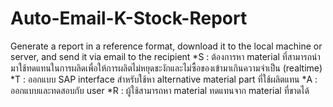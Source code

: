 # Auto-Email-K-Stock-Report
Generate a report in a reference format, download it to the local machine or server, and send it via email to the recipient
*S : ต้องการหา material ที่สามารถนำมาใช้ทดแทนในการผลิดเพื่อให้การผลิตไม่หยุดชะงักและไม่ซื้อของเข้ามาเกินความจำเป็น (realtime)
*T : ออกแบบ SAP interface สำหรับใช้หา alternative material part ที่ใช้ผลิตแทน
*A : ออกแบบและทดสอบกับ user
*R : ผู้ใช้สามารถหา material ทดแทนจาก material ที่ขาดได้
